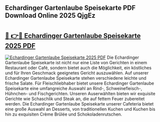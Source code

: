 ## Echardinger Gartenlaube Speisekarte PDF Download Online 2025 QjgEz

# <h2><a href="http://gcau8kn.nevu.top/?p=Echardinger+Gartenlaube+Speisekarte">🔗 👉🔴 Echardinger Gartenlaube Speisekarte 2025 PDF</a></h2>

[![Echardinger Gartenlaube Speisekarte 2025 PDF](https://i.imgur.com/dBaPXMq.png)](http://gcau8kn.nevu.top/?p=Echardinger+Gartenlaube+Speisekarte)
Die Echardinger Gartenlaube Speisekarte ist nicht nur eine Liste von Gerichten in einem Restaurant oder Café, sondern bietet auch die Möglichkeit, ein köstliches und für Ihren Geschmack geeignetes Gericht auszuwählen. Auf unserer Echardinger Gartenlaube Speisekarte stehen verschiedene leichte und frische Salate. Für Fleischliebhaber bietet unsere Echardinger Gartenlaube Speisekarte eine umfangreiche Auswahl an Rind-, Schweinefleisch-, Hühnchen- und Fischgerichten. Unseren Auserwählten bieten wir exquisite Gerichte wie Schaschlik und Steak an, die auf fettem Feuer zubereitet werden. Die Echardinger Gartenlaube Speisekarte unserer Cafeteria bietet eine große Auswahl an Desserts, von traditionellen Kuchen und Kuchen bis hin zu exquisiten Crème Brûlée und Schokoladenrutschen.
